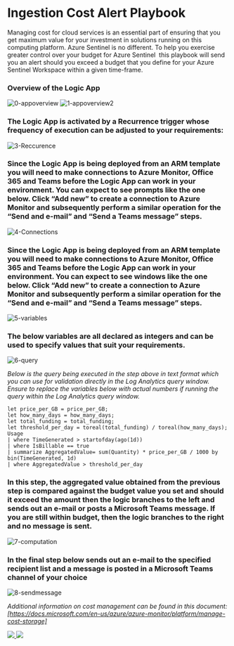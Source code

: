 # Ingestion Cost Alert Playbook
Managing cost for cloud services is an essential part of ensuring that you get maximum value for your investment in solutions running on this computing platform. Azure Sentinel is no different. To help you exercise greater control over your budget for Azure Sentinel  this playbook will send you an alert should you exceed a budget that you define for your Azure Sentinel Workspace within a given time-frame. 

### Overview of the Logic App  

![0-appoverview](../Send-IngestionCostAlert/images/01-overview.png)
![1-appoverview2](../Send-IngestionCostAlert/images/02-overview.png)

### The Logic App is activated by a Recurrence trigger whose frequency of execution can be adjusted to your requirements:

![3-Reccurence](../Send-IngestionCostAlert/images/03-reccurence.png)


### Since the Logic App is being deployed from an ARM template you will need to make connections to Azure Monitor, Office 365 and Teams before the Logic App can work in your environment. You can expect to see prompts like the one below. Click “Add new” to create a connection to Azure Monitor and subsequently perform a similar operation for the “Send and e-mail” and “Send a Teams message” steps. 

![4-Connections](../Send-IngestionCostAlert/images/04-connections.png)


### Since the Logic App is being deployed from an ARM template you will need to make connections to Azure Monitor, Office 365 and Teams before the Logic App can work in your environment. You can expect to see windows like the one below. Click “Add new” to create a connection to Azure Monitor and subsequently perform a similar operation for the “Send and e-mail” and “Send a Teams message” steps. 

 ![5-variables](../Send-IngestionCostAlert/images/05-variables.png)

### The below variables are all declared as integers and can be used to specify values that suit your requirements.

![6-query](../Send-IngestionCostAlert/images/06-query.png)

<em>Below is the query being executed in the step above in text format which you can use for validation directly in the Log Analytics query window. Ensure to replace the variables below with actual numbers if running the query within the Log Analytics query window.</em>

```
let price_per_GB = price_per_GB;
let how_many_days = how_many_days;
let total_funding = total_funding;
let threshold_per_day = toreal(total_funding) / toreal(how_many_days);
Usage
| where TimeGenerated > startofday(ago(1d))
| where IsBillable == true
| summarize AggregatedValue= sum(Quantity) * price_per_GB / 1000 by bin(TimeGenerated, 1d)
| where AggregatedValue > threshold_per_day

```
 

### In this step, the aggregated value obtained from the previous step is compared against the budget value you set and should it exceed the amount then the logic branches to the left and sends out an e-mail or posts a Microsoft Teams message. If you are still within budget, then the logic branches to the right and no message is sent.

   ![7-computation](../Send-IngestionCostAlert/images/07-computation.png)

### In the final step below sends out an e-mail to the specified recipient list and a message is posted in a Microsoft Teams channel of your choice

  ![8-sendmessage](../Send-IngestionCostAlert/images/08-sendmessage.png)

  <em>Additional information on cost management can be found in this document: [https://docs.microsoft.com/en-us/azure/azure-monitor/platform/manage-cost-storage]</em>
 


<a href="https://portal.azure.com/#create/Microsoft.Template/uri/https%3A%2F%2Fraw.githubusercontent.com%2FAzure%2FAzure-Sentinel%2Fmaster%2FPlaybooks%2FSend-IngestionCostAlert%2Fazuredeploy.json" target="_blank">
    <img src="https://aka.ms/deploytoazurebutton"/>
</a>
<a href="https://portal.azure.us/#create/Microsoft.Template/uri/https%3A%2F%2Fraw.githubusercontent.com%2FAzure%2FAzure-Sentinel%2Fmaster%2FPlaybooks%2Send-IngestionCostAlert%2Fazuredeploy.json" target="_blank">
<img src="https://raw.githubusercontent.com/Azure/azure-quickstart-templates/master/1-CONTRIBUTION-GUIDE/images/deploytoazuregov.png"/>
</a>


